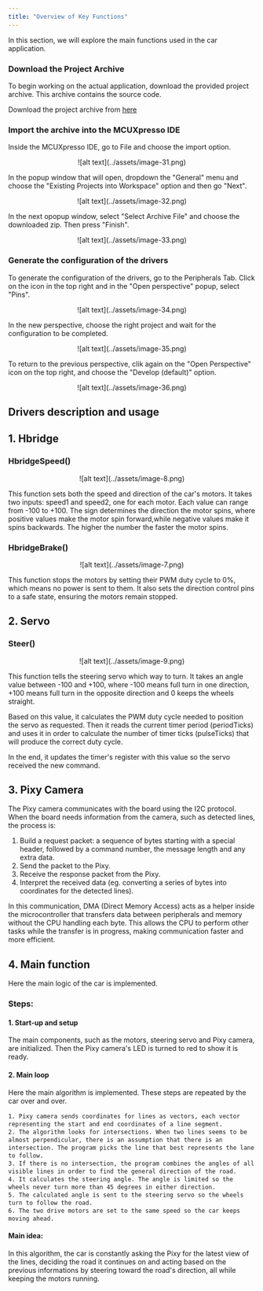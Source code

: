 ```yaml
---
title: "Overview of Key Functions"
---
```


In this section, we will explore the main functions used in the car application. 

### Download the Project Archive

To begin working on the actual application, download the provided project archive. This archive contains the source code.

Download the project archive from [here](https://github.com/ipworkshop/autonomous-cars.git)

### Import the archive into the MCUXpresso IDE

Inside the MCUXpresso IDE, go to File and choose the import option.

<div align="center">
![alt text](../assets/image-31.png)
</div>

In the popup window that will open, dropdown the "General" menu and choose the "Existing Projects into Workspace" option and then go "Next".

<div align="center">
![alt text](../assets/image-32.png)
</div>

In the next opopup window, select "Select Archive File" and choose the downloaded zip. Then press "Finish".

<div align="center">
![alt text](../assets/image-33.png)
</div>

### Generate the configuration of the drivers

To generate the configuration of the drivers, go to the Peripherals Tab. Click on the icon in the top right and in the "Open perspective" popup, select "Pins".

<div align="center">
![alt text](../assets/image-34.png)
</div>

In the new perspective, choose the right project and wait for the configuration to be completed. 

<div align="center">
![alt text](../assets/image-35.png)
</div>

To return to the previous perspective, clik again on the "Open Perspective" icon on the top right, and choose the "Develop (default)" option.

<div align="center">
![alt text](../assets/image-36.png)
</div>

## Drivers description and usage


## 1. Hbridge

### HbridgeSpeed() 
<div align="center">
![alt text](../assets/image-8.png)
</div>

This function sets both the speed and direction of the car's motors.
It takes two inputs: speed1 and speed2, one for each motor. Each value can range from -100 to +100.
The sign determines the direction the motor spins, where positive values make the motor spin forward,while negative values make it spins backwards. 
The higher the number the faster the motor spins.

### HbridgeBrake()
<div align="center">
![alt text](../assets/image-7.png)
</div>

This function stops the motors by setting their PWM duty cycle to 0%, which means no power is sent to them. It also sets the direction control pins to a safe state, ensuring the motors remain stopped.

## 2. Servo

### Steer()

<div align="center">
![alt text](../assets/image-9.png)
</div>

This function tells the steering servo which way to turn.
It takes an angle value between -100 and +100, where -100 means full turn in one direction, +100 means full turn in the opposite direction and 0 keeps the wheels straight.

Based on this value, it calculates the PWM duty cycle needed to position the servo as requested. Then it reads the current timer period (periodTicks) and uses it in order to calculate the number of timer ticks (pulseTicks) that will produce the correct duty cycle.

In the end, it updates the timer's register with this value so the servo received the new command.


## 3. Pixy Camera

The Pixy camera communicates with the board using the I2C protocol.
When the board needs information from the camera, such as detected lines, the process is: 
1. Build a request packet: a sequence of bytes starting with a special header, followed by a command number, the message length and any extra data.
2. Send the packet to the Pixy.
3. Receive the response packet from the Pixy.
4. Interpret the received data (eg. converting a series of bytes into coordinates for the detected lines).

In this communication, DMA (Direct Memory Access) acts as a helper inside the microcontroller that transfers data between peripherals and memory without the CPU handling each byte.
This allows the CPU to perform other tasks while the transfer is in progress, making communication faster and more efficient.

## 4. Main function

Here the main logic of the car is implemented.

### Steps:
#### 1. Start-up and setup
The main components, such as the motors, steering servo and Pixy camera, are initialized. Then the Pixy camera's LED is turned to red to show it is ready.

#### 2. Main loop
Here the main algorithm is implemented. These steps are repeated by the car over and over.

    1. Pixy camera sends coordinates for lines as vectors, each vector representing the start and end coordinates of a line segment.
    2. The algorithm looks for intersections. When two lines seems to be almost perpendicular, there is an assumption that there is an intersection. The program picks the line that best represents the lane to follow.
    3. If there is no intersection, the program combines the angles of all visible lines in order to find the general direction of the road.
    4. It calculates the steering angle. The angle is limited so the wheels never turn more than 45 degrees in either direction.
    5. The calculated angle is sent to the steering servo so the wheels turn to follow the road.
    6. The two drive motors are set to the same speed so the car keeps moving ahead.

#### Main idea:

In this algorithm, the car is constantly asking the Pixy for the latest view of the lines, deciding the road it continues on and acting based on the previous informations by steering toward the road's direction, all while keeping the motors running.